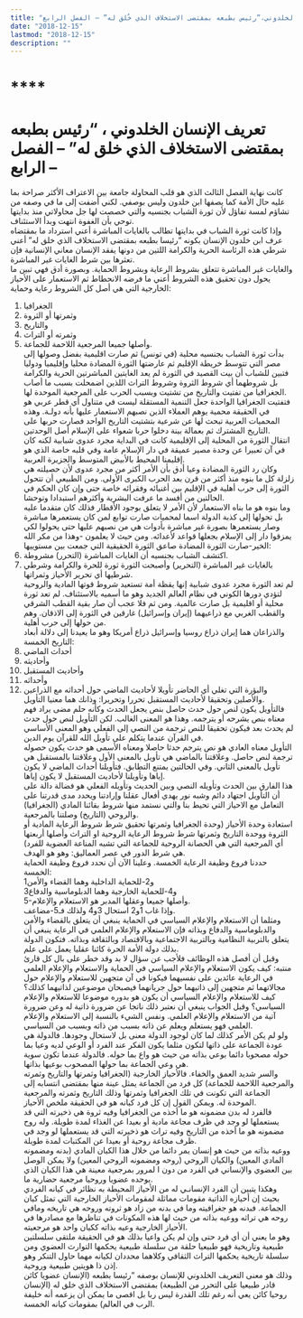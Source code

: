 ```yaml
---
title: "تعريف الانسان الخلدوني،”رئيس بطبعه بمقتضى الاستخلاف الذي خُلق له” – الفصل الرابع"
date: "2018-12-15"
lastmod: "2018-12-15"
description: ""
---
```

# ****

# **تعريف الإنسان الخلدوني ، “رئيس بطبعه بمقتضى الاستخلاف الذي خلق له” – الفصل الرابع –**

كانت نهاية الفصل الثالث الذي هو قلب المحاولة جامعة بين الاعتراف الأكثر صراحة بما عليه حال الأمة كما يصفها ابن خلدون وليس بوصفي. لكني أضفت إلى ما في وصفه من تشاؤم لمسة تفاؤل لأن ثورة الشباب بجنسيه والتي خصصت لها جل محاولاتي منذ بدايتها توحي بأن الغفوة انتهت وبدأ الاستئناف.  
وإذا كانت ثورة الشباب في بدايتها تطالب بالغايات المباشرة أعني استرداد ما بمقتضاه عرف ابن خلدون الإنسان بكونه “رئيسا بطبعه بمقتضى الاستخلاف الذي خلق له” أعني شرطي هذه الرئاسة الحرية والكرامة اللتين من دونها يفقد الإنسان معاني الإنسانية فإن تعثرها بين شرط الغايات غير المباشرة.  
والغايات غير المباشرة تتعلق بشروط الرعاية وبشروط الحماية. وبصورة أدق فهي تبين ما يحول دون تحقيق هذه الشروط أعني ما فرضه الانحطاط ثم الاستعمار على الأحياز الخارجية التي هي أصل كل الشروط رعاية وحماية:  
1. الجغرافيا  
2. وثمرتها أو الثروة  
3. والتاريخ  
4. وثمرته أو التراث  
5. وأصلها جميعا المرجعية اللاحمة للجماعة.  
بدأت ثورة الشباب بجنسيه محلية (في تونس) ثم صارت اقليمية بفضل وصولها إلى مصر التي تتوسط خريطة الإقليم ثم عارضتها الثورة المضادة محليا وإقليميا ودوليا فتبين للشباب أن بيت القصيد في الثورة لم يعد الغايتين المباشرتين الحرية والكرامة بل شروطهما أي شروط الثروة وشروط التراث اللذين اضمحلت بسبب ما أصاب الجغرافيا من تفتيت والتاريخ من تشتيت وبسبب الحرب على المرجعية الموحدة لها.  
فتفتيت الجغرافيا الواحدة جعل التنمية المستقلة ليست في متناول أي قطر عربي هو في الحقيقة محمية يوهم العملاء الذين نصبهم الاستعمار عليها بأنه دولـة. وهذه المحميات العربية تبحث لها عن شرعية بتشتيت التاريخ الواحد فصارت حربها على التاريخ المشترك ثم بعمالة بينة دخلوا حربا شعواء على الإسلام أصل الوحدتين.  
انتقال الثورة من المحلية إلى الإقليمية كانت في البداية مجرد عدوى شبابية لكنه كان في آن تعبيرا عن وحدة مصير عميقة في دار الإسلام عامة وفي قلبه خاصة الذي هو إقليمنا المحيط بالأبيض المتوسط والجزيرة العربية.   
وكان رد الثورة المضادة وعيا أدق بأن الأمر أكثر من مجرد عدوى لأن حصيلته هي زلزلة كل ما بنوه منذ أكثر من قرن بعد الحرب الكبرى الأولى. ومن الطبيعي أن تتحول الثورة إلى حرب أهلية في الإقليم بين أغنيائه وفقرائه خاصة حتى وإن كان الحكم في الحالتين من أفسد ما عرفت البشرية وأكثرهم استبدادا وتوحشا.  
وما بنوه هو ما بناه الاستعمار لأن الأمر لا يتعلق بوجود الأقطار فذلك كان متقدما عليه بل تحولها إلى كذبة الدولة اسما لمحميات صارت توابع لمن كان يستعمرها مباشرة وصار يستعمرها بصورة غير مباشرة بأدوات هي من نصبهم عليها حتى يحولوا لكي يمزقوا دار إلى الإسلام بجعلها قواعد لأعدائه. ومن حيث لا يعلمون -وهذا من مكر الله الخير-صارت الثورة المضادة صاعق الثورة الحقيقية التي جمعت بين مستوييها:  
1. اكتشف الشباب بجنسيه أن الغايات المباشرة (التحرر) مشروطة.  
2. بالغايات غير المباشرة (التحرير) وأصبحت الثورة ثورة للحرة والكرامة وشرطي شرطيها أي تحرير الأحياز وثمراتها.  
لم تعد الثورة مجرد عدوى شبابية إنها يقظة أمة تستعيد شروط قوتها المادية والروحية لتؤدي دورها الكوني في نظام العالم الجديد وهو ما أسميه بالاستئناف. لم تعد ثورة محلية أو اقليمية بل صارت عالمية. ومن ثم فلا عجب أن صار بقية القطب الشرقي والقطب الغربي مع ذراعيهما (إيران وإسرائيل) غارقين في الثورة إلى الاذقان. وهم من حولها إلى حرب أهلية.  
والذراعان هما إيران ذراع روسيا وإسرائيل ذراع أمريكا وهو ما يعيدنا إلى دلالة أبعاد التاريخ الخمسة:   
1. أحداث الماضي   
2. وأحاديثه   
3. وأحاديث المستقبل   
4. وأحداثه   
5. والبؤرة التي تغلي أي الحاضر تأويلا لأحاديث الماضي حول أحداثه مع الذراعين والأصلين وتحقيقا لأحاديث المستقبل تحررا وتحريرا: وذانك هما معنيا التأويل.  
فالتأويل يكون لنص حول حدث حاصل بنص يجعل الحدث وكأنه حلم مضى يراد فهم معناه بنص يشرحه أو يترجمه. وهذا هو المعنى الغالب. لكن التأويل لنص حول حدث لم يحدث بعد فيكون تحقيقا للنص ترجمة من النصي إلى الفعلي وهو المعنى الأساسي في القرآن عندما يتكلم على تأويل الله للقرآن يوم الدين.  
التأويل معناه العادي هو نص يترجم حدثا حاصلا ومعناه الأسمى هو حدث يكون حصوله ترجمة لنص حاصل. وعلاقتنا بالماضي هي تأويل بالمعنى الأول وعلاقتنا بالمستقبل هي تأويل بالمعنى الثاني. وفي الحالتين يمتنع التطابق. فتأويلنا أحداث الماضي لا يكون إياها وتأويلنا لأحاديث المستقبل لا يكون إياها.  
هذا الفارق بين الحدث وتأويله النصي وبين الحديث وتأويله الفعلي هو فضالة دالة على أن التأويل اجتهاد دائم وشبه نور يهدي أفعال عقلنا وإرادتنا ويحدد مدى قدرتنا على التعامل مع الاحياز التي تحيط بنا والتي نستمد منها شروط بقائنا المادي (الجغرافيا) والروحي (التاريخ) وصلتنا بالمرجعية.  
استعادة وحدة الأحياز (وحدة الجغرافيا وثمرتها تحقيق شرط شروط الرعاية المادية أو الثروة ووحدة التاريخ وثمرتها شرط شروط الرعاية الروحية او التراث وأصلها أربعتها أي المرجعية التي هي الحصانة الروحية للجماعة التي تشبه المناعة العضوية للفرد) هي شرط الدور في عصر العماليق: وهو هو الهدف.  
حددنا فروع وظيفة الرعاية الخمسة. وعلينا الآن أن نحدد فروع وظيفة الحماية الخمسة:  
1و2-للحماية الداخلية وهما القضاء والأمن  
3و4-للحماية الخارجية وهما الدبلوماسية والدفاع  
5-وأصلها جميعا وعقلها المدبر هو الاستعلام والإعلام.   
وإذا غاب 1و2 استحال 3و4 ولذلك فـ5-مضاعف.  
ومثلما أن الاستعلام والإعلام السياسي في الحماية ينبغي أن يتعلق بالقضاء والأمن والدبلوماسية والدفاع وبذاته فإن الاستعلام والإعلام العلمي في الرعاية ينبغي أن يتعلق بالتربية النظامية وبالتربية الاجتماعية وبالاقتصاد وبالثقافة وبذاته. فتكون الدولة بذلك دولة الأمة الحرة كائنا عقليا يعمل على علم.  
وقبل أن أفصل هذه الوظائف فلأجب عن سؤال لا بد وقد خطر على بال كل قارئ منتبه: كيف يكون الاستعلام والإعلام السياسي في الحماية والاستعلام والإعلام العلمي في الرعاية عائدين على نفسيهما فيكونا في آن متجهين للاستعلام والإعلام حول مجالاتهما ثم متجهين إلى ذاتيهما حول جريانهما فيصبحان موضوعين لذاتيهما كذلك؟  
كيف للاستعلام والإعلام السياسي أن يكون هو بدوره موضوعا للاستعلام والإعلام السياسي؟ وقبل الجواب ينبغي أن نعتبر ذلك ناتجا عن ضرورة ذاتية له وعن ضرورة آتية من الاستعلام والإعلام العلمي. ونفس الشيء بالنسبة إلى الاستعلام والإعلام العلمي فهو يستعلم ويعلم عن ذاته بسبب من ذاته وبسبب من السياسي.  
ولو لم يكن الأمر كذلك لما كان لوجود الدولة معنى بل لاستحال وجودها. فالدولة هي عودة الجماعة على ذاتها لتكون مثلما يكون الفكر عند الفرد أو الوعي لديه وعيا بما حوله مصحوبا دائما بوعي بذاته من حيث هو واع بما حوله. فالدولة عندما تكون سوية هي وعي الجماعة بما حولها المصحوب بوعيها بذاتها.  
والسر شديد العمق والخفاء. فالأحياز الخارجية (الجغرافيا وثمرتها والتاريخ وثمرته والمرجعية اللاحمة للجماعة) كل فرد من الجماعة يمثل عينة منها بمقتضى انتسابه إلى الجماعة التي تكونت في تلك الجغرافيا وثمرتها وذلك التاريخ وثمرته والمرجعية الموحدة له. ويمكن القول إن كل فرد كيانه هو في الحقيقة ملخص الأحياز.  
فالفرد له بدن مضمونه هو ما أخذه من الجغرافيا وفيه ثروة هي ذخيرته التي قد يستعملها لو وجد في ظرف مجاعة مادية أو بعيدا عن الغذاء لمدة طويلة. وله روح مضمونه هو ما أخذه من التاريخ وفيه تراث هو ذخيرته التي قد يستعملها لو وجد في ظرف مجاعة روحية أو بعيدا عن المكتبات لمدة طويلة.  
ووعيه بذاته من حيث هو إنسان يمر دائما من خلال هذا الكيان المادي (بدنه ومضمونه المادي المعين) والكيان الروحي (روحه ومضمونه الروحي المعين) ولا يمكن الوصل بين العضوي والإنساني في الفرد من دون ا لمرور بمرجعية معينة هي هذا الكيان الذي يوحده عضويا وروحيا مرجعية حضارية ما.  
وهكذا يتبين أن الفرد الإنسانـي له من الأحياز المحيطة به نظائر في كيانه الفردي بحيث إن أحيازه الذاتية مقومات مماثلة لمقومات الأحياز الخارجية التي تمثل كيان الجماعة. فبدنه هو جغرافيته وما في بدنه من زاد هو ثروته وروحه هي تاريخه ومافي روحه هي تراثه ووعيه بذاته من حيث لها هذه المكونات في تناظرها مع مصادرها في الأحياز الخارجية وعيه بذاته ككيان واحد هو مرجعيته.  
وهو ما يعني أن أي فرد حتى وإن لم يكن واعيا بذلك هو في الحقيقة ملتقى سلسلتين طبيعية وتاريخية فهو طبيعيا حلقة من سلسلة طبيعية يحكمها التوارث العضوي ومن سلسلة تاريخية يحكمها التراث الثقافي وكلاهما محددان لكيانه مهما حاول التنكر وهو إذن ذا هويتين طبيعية وروحية.  
وذلك هو معنى التعريف الخلدوني للإنسان بوصفه “رئيسا بطبعه (الإنسان عضويا كائن قادر طبيعيا على التحرر من الطبيعة) بمقتضى الاستخلاف الذي خلق له (الإنسان روحيا كائن يعي أنه رغم تلك القدرة ليس ربا بل اقصى ما يمكن أن يزعمه أنه خليفة الرب في العالم) بمقومات كيانه الخمسة.

###